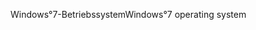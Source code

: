 <span data-ttu-id="06c2a-101">Windows°7-Betriebssystem</span><span class="sxs-lookup"><span data-stu-id="06c2a-101">Windows°7 operating system</span></span>